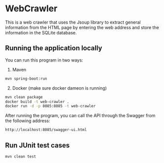 # WebCrawler

This is a web crawler that uses the Jsoup library to extract general information from the HTML page by entering the web address and store the information in the SQLite database.


## Running the application locally


You can run this program in two ways:

1.  Maven
```bash
mvn spring-boot:run
```

2. Docker (make sure docker dameon is running)
```bash
mvn clean package
docker build -t web-crawler .
docker run -d -p 8085:8085 -t web-crawler
```
After running the program, you can call the API through the Swagger from the following address:

```bash
http://localhost:8085/swagger-ui.html
```

## Run JUnit test cases

```bash
mvn clean test
```